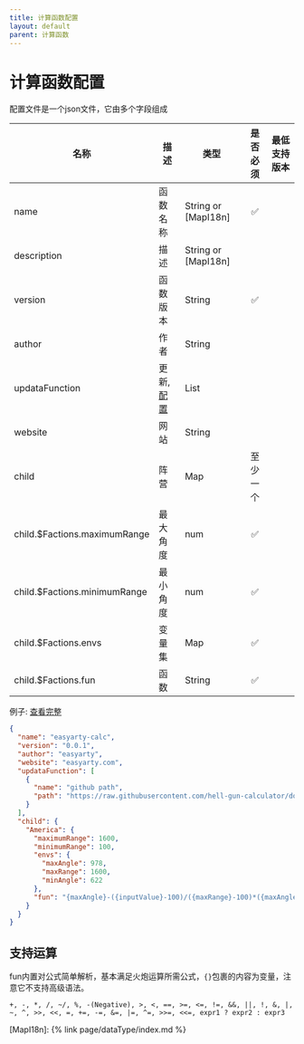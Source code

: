 ```yaml
---
title: 计算函数配置
layout: default
parent: 计算函数
---
```


# 计算函数配置

配置文件是一个json文件，它由多个字段组成

| 名称                           | 描述                        | 类型                  | 是否必须 | 最低支持版本 |
|------------------------------|---------------------------|---------------------|:----:|--------|
| name                         | 函数名称                      | String or [MapI18n] |  ✅   |        |
| description                  | 描述                        | String or [MapI18n] |      |        |
| version                      | 函数版本                      | String              |  ✅   |        |
| author                       | 作者                        | String              |      |        |
| updataFunction               | 更新,[配置](./updataFunction) | List                |      |        |
| website                      | 网站                        | String              |      |        |
| child                        | 阵营                        | Map                 | 至少一个 |        |
| child.$Factions.maximumRange | 最大角度                      | num                 |  ✅   |        |
| child.$Factions.minimumRange | 最小角度                      | num                 |  ✅   |        |
| child.$Factions.envs         | 变量集                       | Map                 |  ✅   |        |
| child.$Factions.fun          | 函数                        | String              |  ✅   |        |

例子: [查看完整](/config/calcFunction/example.json)

```json
{
  "name": "easyarty-calc",
  "version": "0.0.1",
  "author": "easyarty",
  "website": "easyarty.com",
  "updataFunction": [
    {
      "name": "github path",
      "path": "https://raw.githubusercontent.com/hell-gun-calculator/document/main/config/calcFunction/example.json"
    }
  ],
  "child": {
    "America": {
      "maximumRange": 1600,
      "minimumRange": 100,
      "envs": {
        "maxAngle": 978,
        "maxRange": 1600,
        "minAngle": 622
      },
      "fun": "{maxAngle}-({inputValue}-100)/({maxRange}-100)*({maxAngle}-{minAngle})"
    }
  }
}
```

## 支持运算

fun内置对公式简单解析，基本满足火炮运算所需公式，`{}`包裹的内容为变量，注意它不支持高级语法。

```text
+, -, *, /, ~/, %, -(Negative), >, <, ==, >=, <=, !=, &&, ||, !, &, |,
~, ^, >>, <<, =, +=, -=, &=, |=, ^=, >>=, <<=, expr1 ? expr2 : expr3
```

[MapI18n]: {% link page/dataType/index.md %}